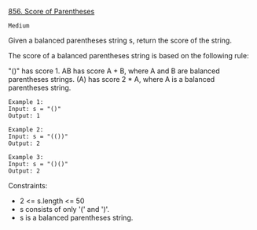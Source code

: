 [856. Score of Parentheses](https://leetcode.com/problems/score-of-parentheses/)

`Medium`

Given a balanced parentheses string s, return the score of the string.

The score of a balanced parentheses string is based on the following rule:

"()" has score 1.
AB has score A + B, where A and B are balanced parentheses strings.
(A) has score 2 * A, where A is a balanced parentheses string.
 
```
Example 1:
Input: s = "()"
Output: 1

Example 2:
Input: s = "(())"
Output: 2

Example 3:
Input: s = "()()"
Output: 2
```

Constraints:

- 2 <= s.length <= 50
- s consists of only '(' and ')'.
- s is a balanced parentheses string.

